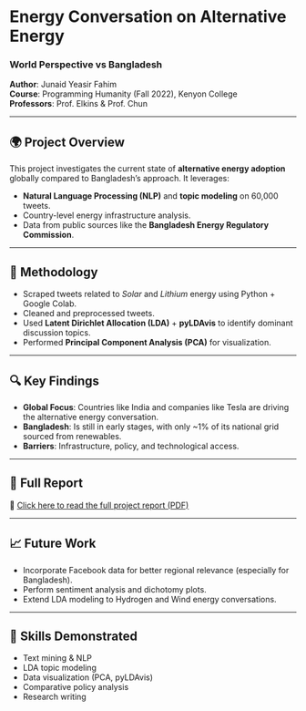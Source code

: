 # Energy Conversation on Alternative Energy
### World Perspective vs Bangladesh

**Author**: Junaid Yeasir Fahim  
**Course**: Programming Humanity (Fall 2022), Kenyon College  
**Professors**: Prof. Elkins & Prof. Chun

---

## 🌍 Project Overview

This project investigates the current state of **alternative energy adoption** globally compared to Bangladesh’s approach. It leverages:
- **Natural Language Processing (NLP)** and **topic modeling** on 60,000 tweets.
- Country-level energy infrastructure analysis.
- Data from public sources like the **Bangladesh Energy Regulatory Commission**.

---

## 🧪 Methodology

- Scraped tweets related to *Solar* and *Lithium* energy using Python + Google Colab.
- Cleaned and preprocessed tweets.
- Used **Latent Dirichlet Allocation (LDA)** + **pyLDAvis** to identify dominant discussion topics.
- Performed **Principal Component Analysis (PCA)** for visualization.

---

## 🔍 Key Findings

- **Global Focus**: Countries like India and companies like Tesla are driving the alternative energy conversation.
- **Bangladesh**: Is still in early stages, with only ~1% of its national grid sourced from renewables.
- **Barriers**: Infrastructure, policy, and technological access.

---

## 📄 Full Report

📎 [Click here to read the full project report (PDF)](./Energy%20Conversation%20on%20Alternative%20Energy%20World%20perspective%20vs%20Ba.pdf)

---

## 📈 Future Work

- Incorporate Facebook data for better regional relevance (especially for Bangladesh).
- Perform sentiment analysis and dichotomy plots.
- Extend LDA modeling to Hydrogen and Wind energy conversations.

---

## 🧠 Skills Demonstrated

- Text mining & NLP  
- LDA topic modeling  
- Data visualization (PCA, pyLDAvis)  
- Comparative policy analysis  
- Research writing  
